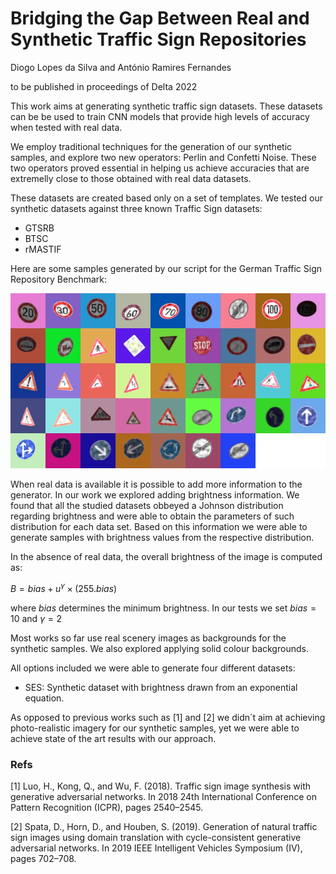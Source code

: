 # Bridging the Gap Between Real and Synthetic Traffic Sign Repositories

Diogo Lopes da Silva and António Ramires Fernandes

to be published in proceedings of Delta 2022

This work aims at generating synthetic traffic sign datasets. These datasets can be be used to train CNN models that provide high levels of accuracy when tested with real data.

We employ traditional techniques for the generation of our synthetic samples, and explore two new operators: Perlin and Confetti Noise. These two operators proved essential in helping us achieve accuracies that are extremelly close to those obtained with real data datasets.

These datasets are created based only on a set of templates. We tested our synthetic datasets against three known Traffic Sign datasets:

- GTSRB
- BTSC
- rMASTIF

Here are some samples generated by our script for the German Traffic Sign Repository Benchmark:

![German synthetic samples](/images/gtsrb_synth.jpg)

When real data is available it is possible to add more information to the generator. In our work we explored adding brightness information. We found that all the studied datasets obbeyed a Johnson distribution regarding brightness and were able to obtain the parameters of such distribution for each data set. Based on this information we were able to generate samples with brightness values from the respective distribution.

In the absence of real data, the overall brightness of the image is computed as:

$B = bias + u^\gamma \times (255.bias)$

where $bias$ determines the minimum brightness. In  our tests we set $bias=10$ and $\gamma = 2$

Most works so far use real scenery images as backgrounds for the synthetic samples. We also explored applying solid colour backgrounds. 

All options included we were able to generate four different datasets:

- SES: Synthetic dataset with brightness drawn from an exponential equation.

As opposed to previous works such as [1] and [2] we didn´t aim at achieving photo-realistic imagery for our synthetic samples, yet we were able to achieve state of the art results with our approach. 

### Refs

[1] Luo, H., Kong, Q., and Wu, F. (2018). Traffic sign image synthesis with generative adversarial networks.
In 2018 24th International Conference on Pattern Recognition (ICPR), pages 2540–2545.

[2] Spata, D., Horn, D., and Houben, S. (2019). Generation
of natural traffic sign images using domain translation with cycle-consistent generative adversarial networks. In 2019 IEEE Intelligent Vehicles Symposium
(IV), pages 702–708.

